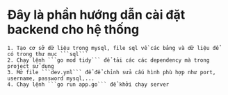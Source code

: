 # Đây là phần hướng dẫn cài đặt backend cho hệ thống

    1. Tạo cơ sở dữ liệu trong mysql, file sql về các bảng và dữ liệu để có trong thư mục ```sql```
    2. Chạy lệnh ```go mod tidy``` để tải các các dependency mà trong project sử dụng
    3. Mở file ```dev.yml``` để để chỉnh sửa cấu hình phù hợp như port, username, password mysql,...
    4. Chạy lệnh ```go run app.go``` để khởi chạy server
